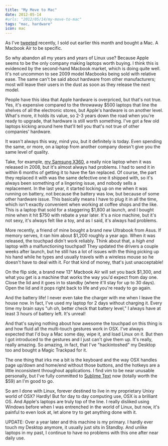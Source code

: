 ```yaml
---
title: "My Move to Mac"
date: 2012-05-14
#urls: "2012/05/14/my-move-to-mac"
tags: "mac, hardware"
icon: mac
---
```


As I've <a href="https://twitter.com/w33ble/status/197185466154487809">tweeted</a> recently, I sold out earlier this month and bought a Mac. A Macbook Air to be specific.

So why abandon all my years and years of Linux use? Because Apple seems to be the only company making laptops worth buying. I think this is evidenced by the second-hand Macbook market, which is doing quite well. It's not uncommon to see 2009 model Macbooks being sold with relative ease. The same can't be said about hardware from other manufacturers; most will leave their users in the dust as soon as they release the next model.

People have this idea that Apple hardware is overpriced, but that's not true. Yes, it's expensive compared to the throwaway $500 laptops that line the shelves of all the electronic stores, but Apple's hardware is on another level. What's more, it holds its value, so 2-3 years down the road when you're ready to upgrade, that hardware is still worth something. I've got a few old laptops kicking around here that'll tell you that's not true of other companies' hardware.

It wasn't always this way, mind you, but it definitely is today. Even spending the same, or more, on a laptop from another company doesn't give you the same level of quality.

Take, for example, <a href="/posts/my-sweet-new-laptop">my Samsung X360</a>, a really nice laptop when it was released in 2008, but it's almost always had problems. I had to send it in within 6 months of getting it to have the fan replaced. Of course, the part they replaced it with was the same defective one it shipped with, so it's always been something of a lingering issue, and nobody sells a replacement. In the last year, it started locking up on me when it was running on battery, not because the battery was low, but because of some other hardware issue. This basically means I have to plug it in all the time, which isn't exactly convenient when working at coffee shops and the like. This is a laptop that sold for a staggering $1,800 at launch, and I bought mine when it hit $750 with rebate a year later. It's a nice machine, but it's not sexy, it's always felt like a toy, and as I said, it's always had problems.

More recently, a friend of mine bought a brand new Ultrabook from Asus. If memory serves, it ran him about $1,200 roughly a year ago. When it was released, the touchpad didn't work reliably. Think about that, a <em>high end</em> laptop with a malfunctioning touchpad! They updated the drivers a couple weeks after launch, but he still has a lot of issues with the thing picking up his hand while he types and usually travels with a wireless mouse so he doesn't have to deal with it. For that kind of money, that's just unacceptable!

On the flip side, a brand new 13" Macbook Air will set you back $1,300, and what you get is a machine that works the way you'd expect from day one. Close the lid and it goes in to standby (where it'll stay for up to 30 days). Open the lid and it pops right back to life and you're ready to go again.

And the battery life! I never even take the charger with me when I leave the house now. In fact, I've used my laptop for 2 days without charging it. Every time my brain says "uh oh, better check that battery level," I always have at least 3 hours of battery left. It's unreal!

And that's saying nothing about how awesome the touchpad on this thing is and how fluid all the multi-touch gestures work in OSX. I've always expected that I'd buy a Mac some day, wipe it, and load Linux on it. But then I got introduced to the gestures and I just can't give them up. It's really, really amazing. So amazing, in fact, that I've "hackintoshed" my Desktop too and bought a Magic Trackpad for it.

The one thing that irks me a bit is the keyboard and the way OSX handles page up/down and home/end without those buttons, and the hotkeys are a little inconsistent throughout applications. I find vim to be near unusable personally, but I've fully committed to <a href="http://www.sublimetext.com/2">Sublime Text</a> now (totally worth the $59) an I'm good to go.

So am I done with Linux, forever destined to live in my proprietary Unixy world of OSX? Hardly! But for day to day computing use, OSX is a brilliant OS. And Apple's laptops are truly top of the line. I really disliked using Windows before when I was entrenched in the world of Linux, but now, it's painful to even look at, let alone try to get anything done with it.

UPDATE: Over a year later and this machine is my primary. I hardly ever touch my Desktop anymore, it usually just sits in Standby. And unlike laptops in my past, I continue to have no problems with this one after near daily use.